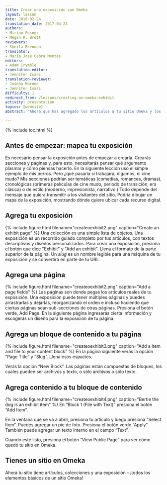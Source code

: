 ```yaml
---
title: Crear una exposición con Omeka
layout: lesson
date: 2016-02-24
translation_date: 2017-04-23
authors:
- Miriam Posner
- Megan R. Brett
reviewers:
- Sheila Brennan
translator:
- María José Cabra Montes
editors:
- Adam Crymble
translation-editor:
- Jennifer Isasi
translation-reviewer:
- Joseba Moreno
- Jennifer Isasi 
difficulty: 1
redirect_from: /lessons/creating-an-omeka-exhibit
activity: presentación
topics: [website]
abstract: "Ahora que has agregado los artículos a tu sitio Omeka y los agrupaste por colecciones, estás listo para el paso siguiente: llevar a tus usuarios a un tour guiado por los artículos coleccionados."

---
```


{% include toc.html %}
﻿
## Antes de empezar: mapea tu exposición
Es necesario pensar la exposición antes de empezar a crearla. Crearás secciones y páginas y, para esto, necesitarás pensar qué argumento plasmar y cómo piensas hacerlo. En la siguiente lección uso el simple ejemplo de mis perros. Pero ¿qué pasaría si trabajara, digamos, el cine mudo? Mis secciones podrían ser temáticas (comedias, romances, dramas), cronológicas (primeras películas de cine mudo, periodo de transición, era clásica) o de estilo (moderno, impresionista, narrativo.) Todo depende del mensaje que quiera transmitir a los visitantes del sitio. Podría dibujar un mapa de la exposición, mostrando dónde quiere ubicar cada recurso digital.

## Agrega tu exposición
{% include figure.html filename="createoexhibit2.png" caption="Create an exhibit page" %}
Una colección es una simple lista de objetos. Una exposición es un recorrido guiado completo por tus artículos, con textos descriptivos y diseños personalizados. Para crear una exposición, presiona el botón que dice "Exhibit" y "Add an exhibit". Llena el formato de la parte superior de la página. Un _slug_ es un nombre legible para una máquina de tu exposición y se convertirá en parte de tu URL.

## Agrega una página
{% include figure.html filename="createoexhibit2.png" caption="Add a page fields" %}
Las páginas son donde pegas los artículos reales de tu exposición. Una exposición puede tener múltiples páginas y puedes arrastrarlas y dejarlas, reorganizando el orden  e incluso haciendo que ciertas páginas sean sub-secciones de otras páginas.
Presiona el botón verde, Add Page. En la siguiente página ingresarás cierta información y escogerás un diseño para la exposición de tu página.

## Agrega un bloque de contenido a tu página
{% include figure.html filename="createoexhibit3.png" caption="Add a item and file to your content block" %}
En la página siguiente verás la opción “Page Title” y “Slug”. Llena esos espacios.

Verás la opción “New Block”. Las páginas están compuestas de bloques, los cuales pueden ser archivos y texto, o sólo archivos o sólo texto.

## Agrega contenido a tu bloque de contenido
{% include figure.html filename="createoexhibit4.png" caption="Bertie the dog is an exhibit item" %}
En “Block 1 (File with Text)” presiona el botón “Add Item”.

En la ventana que se va a abrir, presiona tu artículo y luego presiona “Select Item”. Puedes agregar un pie de foto. Presiona el botón verde “Apply”. También puede agregar un texto interno en el campo “Text”.

Cuando esté listo, presiona el botón “View Public Page” para ver cómo quedó tu sitio en Omeka.

## Tienes un sitio en Omeka
Ahora tu sitio tiene artículos, colecciones y una exposición – ¡todos los elementos básicos de un sitio Omeka!
